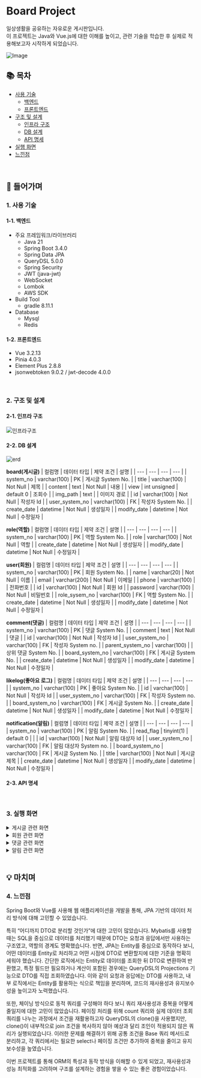 # Board Project
일상생활을 공유하는 자유로운 게시판입니다. <br/>
이 프로젝트는 Java와 Vue.js에 대한 이해를 높이고, 관련 기술을 학습한 후 실제로 적용해보고자 시작하게 되었습니다. 

![Image](https://github.com/user-attachments/assets/53073f40-7ec9-44a9-ac43-ca7f690ca894)


## 📚 목차
- [사용 기술](#1-사용-기술)
  - [백엔드](#1-1-백엔드)
  - [프론트엔드](#1-2-프론트엔드)
- [구조 및 설계](#2-구조-및-설계)
  - [인프라 구조](#2-1-인프라-구조)
  - [DB 설계](#2-2-DB-설계)
  - [API 명세](#2-3-API-명세)
- [실행 화면](#3-실행-화면)
- [느낀점](#4-느낀점)
<br/>

## 📖 들어가며
### 1. 사용 기술
#### 1-1. 백엔드 
- 주요 프레임워크/라이브러리
  - Java 21
  - Spring Boot 3.4.0
  - Spring Data JPA
  - QueryDSL 5.0.0
  - Spring Security
  - JWT (java-jwt)
  - WebSocket
  - Lombok
  - AWS SDK
- Build Tool
  - gradle 8.11.1
- Database
  - Mysql
  - Redis
#### 1-2. 프론트엔드  
- Vue 3.2.13
- Pinia 4.0.3
- Element Plus 2.8.8
- jsonwebtoken 9.0.2 / jwt-decode 4.0.0  
<br/>

### 2. 구조 및 설계
#### 2-1. 인프라 구조
![인프라구조](https://github.com/user-attachments/assets/cf7ed342-2e43-45b8-8143-4c069cc88963)

#### 2-2. DB 설계 
![erd](https://github.com/user-attachments/assets/633ef676-0046-4201-bc9d-01e4eabba831)

**board(게시글)**
| 컬럼명 | 데이터 타입 | 제약 조건 | 설명 |
| --- | --- | --- | --- |
| system_no | varchar(100) | PK | 게시글 System No. |
| title | varchar(100) | Not Null | 제목 |
| content | text | Not Null | 내용 |
| view | int unsigned | default 0 | 조회수 |
| img_path | text |  | 이미지 경로 |
| id | varchar(100) | Not Null | 작성자 Id |
| user_system_no | varchar(100) | FK | 작성자 System No. |
| create_date | datetime | Not Null | 생성일자 |
| modify_date | datetime | Not Null | 수정일자 |

**role(역할)**
| 컬럼명 | 데이터 타입 | 제약 조건 | 설명 |
| --- | --- | --- | --- |
| system_no | varchar(100) | PK | 역할 System No. |
| role | varchar(100) | Not Null | 역할 |
| create_date | datetime | Not Null | 생성일자 |
| modify_date | datetime | Not Null | 수정일자 |

**user(회원)**
| 컬럼명 | 데이터 타입 | 제약 조건 | 설명 |
| --- | --- | --- | --- |
| system_no | varchar(100) | PK | 회원 System No. |
| name | varchar(20) | Not Null | 이름 |
| email | varchar(200) | Not Null | 이메일 |
| phone | varchar(100) |  | 전화번호 |
| id | varchar(100) | Not Null | 회원 Id |
| password | varchar(100) | Not Null | 비밀번호 |
| role_sysem_no | varchar(100) | FK | 역할 System No. |
| create_date | datetime | Not Null | 생성일자 |
| modify_date | datetime | Not Null | 수정일자 |

**comment(댓글)**
| 컬럼명 | 데이터 타입 | 제약 조건 | 설명 |
| --- | --- | --- | --- |
| system_no | varchar(100) | PK | 댓글 System No. |
| comment | text | Not Null | 댓글 |
| id | varchar(100) | Not Null | 작성자 Id |
| user_system_no | varchar(100) | FK | 작성자 System no. |
| parent_system_no | varchar(100) |  | 상위 댓글 System No. |
| board_system_no | varchar(100) | FK | 게시글 System No. |
| create_date | datetime | Not Null | 생성일자 |
| modify_date | datetime | Not Null | 수정일자 |

**likelog(좋아요 로그)**
| 컬럼명 | 데이터 타입 | 제약 조건 | 설명 |
| --- | --- | --- | --- |
| system_no | varchar(100) | PK | 좋아요 System No. |
| id | varchar(100) | Not Null | 작성자 Id |
| user_system_no | varchar(100) | FK | 작성자 System no. |
| board_system_no | varchar(100) | FK | 게시글 System No. |
| create_date | datetime | Not Null | 생성일자 |
| modify_date | datetime | Not Null | 수정일자 |

**notification(알림)**
| 컬럼명 | 데이터 타입 | 제약 조건 | 설명 |
| --- | --- | --- | --- |
| system_no | varchar(100) | PK | 알림 System No. |
| read_flag | tinyint(1) | default 0 |  |
| id | varchar(100) | Not Null | 알림 대상자 Id |
| user_system_no | varchar(100) | FK | 알림 대상자 System no. |
| board_system_no | varchar(100) | FK | 게시글 System No. |
| title | varchar(100) | Not Null | 게시글 제목 |
| create_date | datetime | Not Null | 생성일자 |
| modify_date | datetime | Not Null | 수정일자 |
<br/>

#### 2-3. API 명세 
<br/>

### 3. 실행 화면
<!-- 게시글 토글 -->
<details>
<summary>게시글 관련 화면</summary>
  
**1. 게시글 목록**
   - 제목, 내용, 작성자는 돋보기🔍 아이콘을 이용하여 검색할 수 있다.
   - 한 페이지 당 10개씩 조회된다.<br/>

  *1-1. 전체 게시글 목록*
  ![전체 게시글 목록](https://github.com/user-attachments/assets/53073f40-7ec9-44a9-ac43-ca7f690ca894)
  - 최신 생성 순서대로 전체 게시글 목록을 조회한다. <br>
  
  *1-2. 조회수 Top 게시글 목록*
  ![좋아요Top게시글목록](https://github.com/user-attachments/assets/b4cbb4d4-2ab1-4c34-819d-062849028068)
  - 상단 [조회수 TOP] 메뉴 클릭
  - 조회수가 높은 순서대로 게시글 목록을 조회한다.

  *1-3. 좋아요 Top 게시글 목록*
  ![조회수Top게시글목록](https://github.com/user-attachments/assets/effba0b1-a093-49be-8a3c-e9d488ea2ad0)
  - 상단 [좋아요 TOP] 메뉴 클릭
  - 좋아요 수가 높은 순서대로 게시글 목록을 조회한다.

  *1-4. 내 게시글 목록*
  ![profile](https://github.com/user-attachments/assets/c57f9285-ec72-4c8c-a534-9ee4c89aaf67)
  ![내게시글목록](https://github.com/user-attachments/assets/89228019-831b-470e-83eb-3f2f9baa0862)
  - 상단 [ID] 메뉴 클릭 → [내 게시글 관리] 클릭
  - 계정 사용자가 작성한 게시글 목록이 조회된다.

  *1-5. 내 좋아요 게시글 목록*
  ![profile](https://github.com/user-attachments/assets/c57f9285-ec72-4c8c-a534-9ee4c89aaf67)
  ![내좋아요게시글목록](https://github.com/user-attachments/assets/630d26d4-2b19-48bf-ac0b-52afa8b88fe3)
  - 상단 [ID] 메뉴 클릭 → [내 좋아요 관리] 클릭
  - 계정 사용자가 좋아요를 누른 게시글 목록이 조회된다.

**2. 게시글 생성**
<p align="left">
  <img src="https://github.com/user-attachments/assets/d83a6500-73c8-4273-a8ce-67efe1f91a0f" width="750" alt="게시글생성">
</p>

- 이미지는 AWS S3에 저장된다.

**3. 게시글 상세보기**
<p align="left">
  <img src="https://github.com/user-attachments/assets/38c49ee3-abc4-480c-af10-d668547d31ae" width="750" alt="게시글상세보기">
</p>

- 게시글에 좋아요 버튼을 누를 수 있다.
- 게시글 작성자인 경우, 수정 버튼을 통해 게시글을 수정할 수 있다. (작성자가 아닌 경우, ‘작성자와 일치하지 않습니다.’ 창이 뜬다.)

**4. 게시글 수정**
<p align="left">
  <img src="https://github.com/user-attachments/assets/c01655d2-c658-43fa-b8ec-9cc2b9ef7b8f" width="750" alt="게시글수정">
</p>

**5. 게시글 삭제**
<p align="left">
  <img src="https://github.com/user-attachments/assets/50e37fcc-8c23-47da-a838-fc05658e5302" width="750" alt="게시글삭제">
</p>

- [내 게시글 목록]에서 CheckBox를 이용해 게시글을 다중 삭제할 수 있다.

**6. 좋아요 취소**
<p align="left">
  <img src="https://github.com/user-attachments/assets/63a25bee-d8b3-4ddb-b954-1f517ee80267" width="750" alt="좋아요취소">
</p>

- [내 좋아요 목록]에서 CheckBox를 이용해 좋아요를 다중 취소할 수 있다. 
</details>

<!-- 회원 토글 -->
<details>
<summary>회원 관련 화면</summary>
  
  **1. 회원가입**
  <p align="left">
  <img src="https://github.com/user-attachments/assets/ccfc9130-7ca0-42ca-bba6-22cdc8ad27c5" width="400" alt="회원가입">
  </p>
  
  - 이메일은 중복될 수 없다.
  
  **2. 로그인**
  <p align="left">
  <img src="https://github.com/user-attachments/assets/f1a3a629-0a2a-44f0-b345-5811cdd28a9e" width="400" alt="로그인">
  </p>
  
  - JWT와 Spring Security를 사용하여 로그인을 검증한다.

  **3. 아이디/비밀번호 찾기**
  <p align="left">
  <img src="https://github.com/user-attachments/assets/b1394d26-1144-451f-abe4-5773b95f94f0" width="400" alt="비밀번호찾기"><br/>
  <img src="https://github.com/user-attachments/assets/79861a59-cac9-4b6d-835e-30ce8a0eb819" width="400" alt="아이디찾기">
  </p>

   **4. 회원 정보 상세보기/수정**
  <p align="left">
  <img src="https://github.com/user-attachments/assets/bcc7dbd6-3bac-4b9a-9001-ba2c302d7460" width="400" alt="회원정보상세보기">
  </p>

   **5. 비밀번호 변경**
  <p align="left">
  <img src="https://github.com/user-attachments/assets/1e7d20ea-8b16-42a6-9de6-19ccfec69690" width="400" alt="비밀번호변경">
  </p>
</details>

<!-- 댓글 토글 -->
<details>
<summary>댓글 관련 화면</summary>
  
  **1. 댓글 조회/생성**
  <p align="left">
  <img src="https://github.com/user-attachments/assets/60f237ea-cd55-48e8-a093-5befb0e2179e" width="700" alt="댓글조회및생성">
  </p>

  - [게시글 상세보기] 하단에서 댓글을 등록할 수 있다.
  - 댓글에 대한 답글을 등록할 수 있다.이메일은 중복될 수 없다. 
</details>

<!-- 알림 토글 -->
<details>
<summary>알림 관련 화면</summary>
  
  **1. 알림 목록**
  ![알림 목록](https://github.com/user-attachments/assets/8a250a1c-dd98-489a-aaa9-e8c93126e5cf)

  - 다른 사용자가 게시글에 댓글을 남기면, 게시글 작성자에게 알림이 전송된다.
  - 알림을 클릭하면 해당 [게시글 상세보기]로 이동한다.
</details>
<br/>

## 💡 마치며
### 4. 느낀점
Spring Boot와 Vue를 사용해 웹 애플리케이션을 개발을 통해, JPA 기반의 데이터 처리 방식에 대해 고민할 수 있었습니다.

특히 “어디까지 DTO로 분리할 것인가”에 대한 고민이 많았습니다. Mybatis를 사용할 때는 SQL을 중심으로 데이터를 처리했기 때문에 DTO는 요청과 응답에서만 사용하는 구조였고, 역할의 경계도 명확했습니다. 반면, JPA는 Entity를 중심으로 동작하다 보니, 어떤 데이터를 Entity로 처리하고 어떤 시점에 DTO로 변환할지에 대한 기준을 명확히 세워야 했습니다. 간단한 로직에서는 Entity로 데이터를 조회한 뒤 DTO로 변환하여 반환했고, 특정 필드만 필요하거나 계산이 포함된 경우에는 QueryDSL의 Projections 기능으로 DTO를 직접 조회하였습니다. 이와 같이 요청과 응답에는 DTO를 사용하고, 내부 로직에서는 Entity를 활용하는 식으로 책임을 분리하며, 코드의 재사용성과 유지보수성을 높이고자 노력했습니다.

또한, 체이닝 방식으로 동적 쿼리를 구성해야 하다 보니 쿼리 재사용성과 중복을 어떻게 줄일지에 대한 고민이 많았습니다. 페이징 처리를 위해 count 쿼리와 실제 데이터 조회 쿼리를 나누는 과정에서 조건을 재활용하고자 QueryDSL의 clone()을 사용했지만, clone()이 내부적으로 join 조건을 복사하지 않아 예상과 달리 조인이 적용되지 않은 쿼리가 실행되었습니다. 이러한 문제를 해결하기 위해 공통 조건을 Base 쿼리 메서드로  분리하고, 각 쿼리에서는 필요한 select나 페이징 조건만 추가하여 중복을 줄이고 유지보수성을 높였습니다.

이번 프로젝트를 통해 ORM의 특성과 동작 방식을 이해할 수 있게 되었고, 재사용성과 성능 최적화를 고려하며 구조를 설계하는 경험을 쌓을 수 있는 좋은 경험이었습니다.
